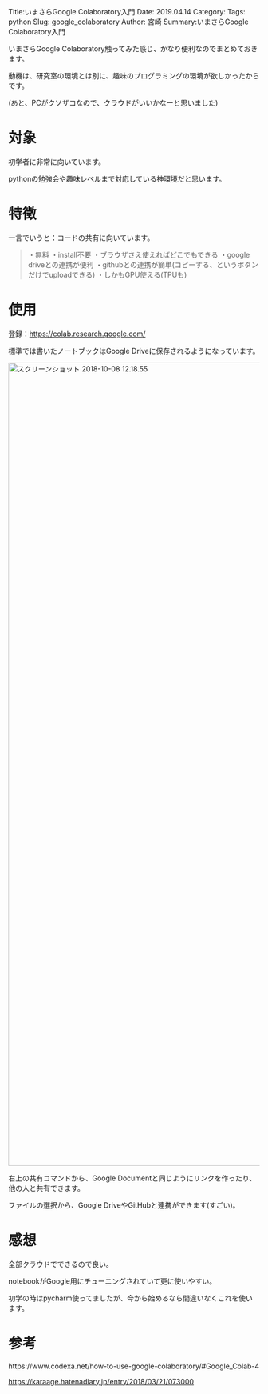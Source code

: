 Title:いまさらGoogle Colaboratory入門
Date: 2019.04.14
Category:
Tags: python
Slug: google_colaboratory
Author: 宮崎
Summary:いまさらGoogle Colaboratory入門

いまさらGoogle Colaboratory触ってみた感じ、かなり便利なのでまとめておきます。

動機は、研究室の環境とは別に、趣味のプログラミングの環境が欲しかったからです。

(あと、PCがクソザコなので、クラウドがいいかなーと思いました)
<h1>対象</h1>
初学者に非常に向いています。

pythonの勉強会や趣味レベルまで対応している神環境だと思います。
<h1>特徴</h1>
一言でいうと：コードの共有に向いています。
<blockquote>・無料
・install不要
・ブラウザさえ使えればどこでもできる
・google driveとの連携が便利
・githubとの連携が簡単(コピーする、というボタンだけでuploadできる)
・しかもGPU使える(TPUも)</blockquote>
<h1>使用</h1>
登録：<a href="https://colab.research.google.com/" target="_blank" rel="noopener">https://colab.research.google.com/</a>

標準では書いたノートブックはGoogle Driveに保存されるようになっています。

<img class="alignnone size-full wp-image-196" src="https://pythonoum.files.wordpress.com/2018/10/e382b9e382afe383aae383bce383b3e382b7e383a7e38383e38388-2018-10-08-12-18-55.png" alt="スクリーンショット 2018-10-08 12.18.55" width="2836" height="1606" />

右上の共有コマンドから、Google Documentと同じようにリンクを作ったり、他の人と共有できます。

ファイルの選択から、Google DriveやGitHubと連携ができます(すごい)。
<h1>感想</h1>
全部クラウドでできるので良い。

notebookがGoogle用にチューニングされていて更に使いやすい。

初学の時はpycharm使ってましたが、今から始めるなら間違いなくこれを使います。
<h1>参考</h1>
https://www.codexa.net/how-to-use-google-colaboratory/#Google_Colab-4

https://karaage.hatenadiary.jp/entry/2018/03/21/073000
